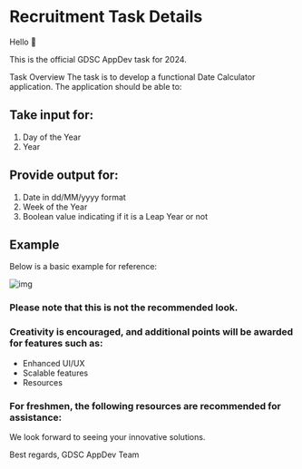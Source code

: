 # Recruitment Task Details

Hello 👋

This is the official GDSC AppDev task for 2024.

Task Overview
The task is to develop a functional Date Calculator application. The application should be able to:


## Take input for:

1. Day of the Year
2. Year


## Provide output for:

1. Date in dd/MM/yyyy format
2. Week of the Year
3. Boolean value indicating if it is a Leap Year or not


## Example
Below is a basic example for reference:

![img](https://github.com/user-attachments/assets/62fee4c2-e29a-47aa-904d-c85009040caf)


### Please note that this is not the recommended look.
### Creativity is encouraged, and additional points will be awarded for features such as:

- Enhanced UI/UX
- Scalable features
- Resources

### For freshmen, the following resources are recommended for assistance:

<!-- Add resources here -->


We look forward to seeing your innovative solutions.

Best regards,
GDSC AppDev Team


